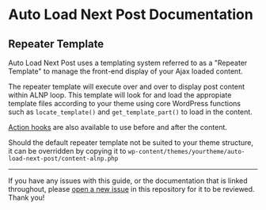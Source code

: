 # Auto Load Next Post Documentation

## Repeater Template

Auto Load Next Post uses a templating system referred to as a "Repeater Template" to manage the front-end display of your Ajax loaded content.

The repeater template will execute over and over to display post content within ALNP loop. This template will look for and load the appropiate template files according to your theme using core WordPress functions such as `locate_template()` and `get_template_part()` to load in the content.

[Action hooks](https://github.com/AutoLoadNextPost/alnp-documentation/blob/master/en_US/action-hooks.md) are also available to use before and after the content.

Should the default repeater template not be suited to your theme structure, it can be overridden by copying it to `wp-content/themes/yourtheme/auto-load-next-post/content-alnp.php`

---

If you have any issues with this guide, or the documentation that is linked throughout, please [open a new issue](https://github.com/AutoLoadNextPost/alnp-documentation/issues/new) in this repository for it to be reviewed. Thank you!